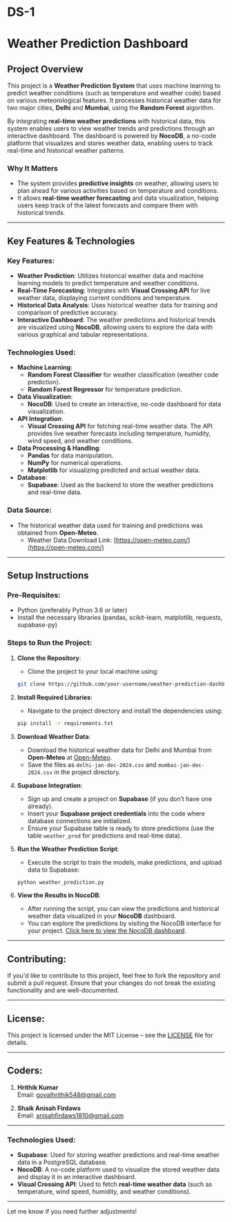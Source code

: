 # DS-1

# **Weather Prediction Dashboard**

## **Project Overview**
This project is a **Weather Prediction System** that uses machine learning to predict weather conditions (such as temperature and weather code) based on various meteorological features. It processes historical weather data for two major cities, **Delhi** and **Mumbai**, using the **Random Forest** algorithm. 

By integrating **real-time weather predictions** with historical data, this system enables users to view weather trends and predictions through an interactive dashboard. The dashboard is powered by **NocoDB**, a no-code platform that visualizes and stores weather data, enabling users to track real-time and historical weather patterns.

### Why It Matters
- The system provides **predictive insights** on weather, allowing users to plan ahead for various activities based on temperature and conditions.
- It allows **real-time weather forecasting** and data visualization, helping users keep track of the latest forecasts and compare them with historical trends.

---

## **Key Features & Technologies**

### **Key Features**:
- **Weather Prediction**: Utilizes historical weather data and machine learning models to predict temperature and weather conditions.
- **Real-Time Forecasting**: Integrates with **Visual Crossing API** for live weather data, displaying current conditions and temperature.
- **Historical Data Analysis**: Uses historical weather data for training and comparison of predictive accuracy.
- **Interactive Dashboard**: The weather predictions and historical trends are visualized using **NocoDB**, allowing users to explore the data with various graphical and tabular representations.

### **Technologies Used**:
- **Machine Learning**:
  - **Random Forest Classifier** for weather classification (weather code prediction).
  - **Random Forest Regressor** for temperature prediction.
- **Data Visualization**:
  - **NocoDB**: Used to create an interactive, no-code dashboard for data visualization.
- **API Integration**:
  - **Visual Crossing API** for fetching real-time weather data. The API provides live weather forecasts including temperature, humidity, wind speed, and weather conditions.
- **Data Processing & Handling**:
  - **Pandas** for data manipulation.
  - **NumPy** for numerical operations.
  - **Matplotlib** for visualizing predicted and actual weather data.
- **Database**:
  - **Supabase**: Used as the backend to store the weather predictions and real-time data.

### **Data Source**:
- The historical weather data used for training and predictions was obtained from **Open-Meteo**.
  - Weather Data Download Link: [https://open-meteo.com/](https://open-meteo.com/)

---

## **Setup Instructions**

### **Pre-Requisites**:
- Python (preferably Python 3.6 or later)
- Install the necessary libraries (pandas, scikit-learn, matplotlib, requests, supabase-py)

### **Steps to Run the Project**:

1. **Clone the Repository**:
   - Clone the project to your local machine using:
   ```bash
   git clone https://github.com/your-username/weather-prediction-dashboard.git
   ```

2. **Install Required Libraries**:
   - Navigate to the project directory and install the dependencies using:
   ```bash
   pip install -r requirements.txt
   ```

3. **Download Weather Data**:
   - Download the historical weather data for Delhi and Mumbai from **Open-Meteo** at [Open-Meteo](https://open-meteo.com/).
   - Save the files as `delhi-jan-dec-2024.csv` and `mumbai-jan-dec-2024.csv` in the project directory.

4. **Supabase Integration**:
   - Sign up and create a project on **Supabase** (if you don’t have one already).
   - Insert your **Supabase project credentials** into the code where database connections are initialized.
   - Ensure your Supabase table is ready to store predictions (use the table `weather_pred` for predictions and real-time data).

5. **Run the Weather Prediction Script**:
   - Execute the script to train the models, make predictions, and upload data to Supabase:
   ```bash
   python weather_prediction.py
   ```

6. **View the Results in NocoDB**:
   - After running the script, you can view the predictions and historical weather data visualized in your **NocoDB** dashboard.
   - You can explore the predictions by visiting the NocoDB interface for your project. [Click here to view the NocoDB dashboard](https://app.nocodb.com/#/nc/gallery/8c47579d-e6ef-408e-9632-61b37373327a).

---

## **Contributing**:
If you'd like to contribute to this project, feel free to fork the repository and submit a pull request. Ensure that your changes do not break the existing functionality and are well-documented.

---

## **License**:
This project is licensed under the MIT License – see the [LICENSE](LICENSE) file for details.

---

## **Coders**:
1. **Hrithik Kumar**  
   Email: [goyalhrithik548@gmail.com](mailto:goyalhrithik548@gmail.com)

2. **Shaik Anisah Firdaws**  
   Email: [anisahfirdaws1810@gmail.com](mailto:anisahfirdaws1810@gmail.com)

---

### **Technologies Used**:
- **Supabase**: Used for storing weather predictions and real-time weather data in a PostgreSQL database.
- **NocoDB**: A no-code platform used to visualize the stored weather data and display it in an interactive dashboard.
- **Visual Crossing API**: Used to fetch **real-time weather data** (such as temperature, wind speed, humidity, and weather conditions).

---

Let me know if you need further adjustments!
